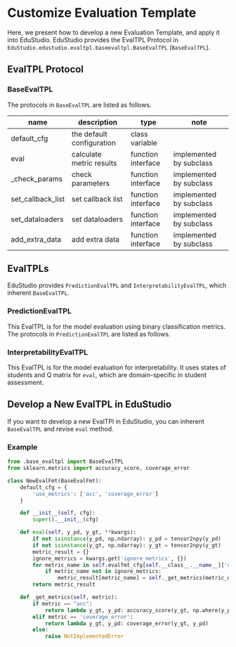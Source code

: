 Customize Evaluation Template
======================
Here, we present how to develop a new Evaluation Template, and apply it into EduStudio.
EduStudio provides the EvalTPL Protocol in ``EduStudio.edustudio.evaltpl.baseevaltpl.BaseEvalTPL`` (``BaseEvalTPL``).

EvalTPL Protocol
----------------------

### BaseEvalTPL
The protocols in ``BaseEvalTPL`` are listed as follows.

| name              | description               | type               | note                    |
| ----------------- | ------------------------- | ------------------ | ----------------------- |
| default_cfg       | the default configuration | class variable     |                         |
| eval              | calculate metric results  | function interface | implemented by subclass |
| _check_params     | check parameters          | function interface | implemented by subclass |
| set_callback_list | set callback list         | function interface | implemented by subclass |
| set_dataloaders   | set dataloaders           | function interface | implemented by subclass |
| add_extra_data    | add extra data            | function interface | implemented by subclass |



EvalTPLs
----------------------

EduStudio provides ``PredictionEvalTPL`` and ``InterpretabilityEvalTPL``, which inherent ``BaseEvalTPL``.

### PredictionEvalTPL
This EvalTPL is for the model evaluation using binary classification metrics.
The protocols in ``PredictionEvalTPL`` are listed as follows.


### InterpretabilityEvalTPL
This EvalTPL is for the model evaluation for interpretability. It uses states of students and Q matrix for ``eval``, which are domain-specific in student assessment.

## Develop a New EvalTPL in EduStudio

If you want to develop a new EvalTPl in EduStudio, you can inherent ``BaseEvalTPL`` and revise ``eval`` method.

### Example

```python
from .base_evaltpl import BaseEvalTPL
from sklearn.metrics import accuracy_score, coverage_error

class NewEvalFmt(BaseEvalFmt):
    default_cfg = {
        'use_metrics': ['acc', 'coverage_error']
    }

    def __init__(self, cfg):
        super().__init__(cfg)

    def eval(self, y_pd, y_gt, **kwargs):
        if not isinstance(y_pd, np.ndarray): y_pd = tensor2npy(y_pd)
        if not isinstance(y_gt, np.ndarray): y_gt = tensor2npy(y_gt)
        metric_result = {}
        ignore_metrics = kwargs.get('ignore_metrics', {})
        for metric_name in self.evalfmt_cfg[self.__class__.__name__]['use_metrics']:
            if metric_name not in ignore_metrics:
                metric_result[metric_name] = self._get_metrics(metric_name)(y_gt, y_pd)
        return metric_result

    def _get_metrics(self, metric):
        if metric == "acc":
            return lambda y_gt, y_pd: accuracy_score(y_gt, np.where(y_pd >= 0.5, 1, 0))
        elif metric == 'coverage_error':
            return lambda y_gt, y_pd: coverage_error(y_gt, y_pd)
        else:
            raise NotImplementedError
```
